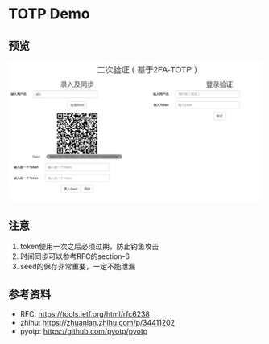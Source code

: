 # TOTP Demo

## 预览

![](./img.jpg)

## 注意
1. token使用一次之后必须过期，防止钓鱼攻击
2. 时间同步可以参考RFC的section-6
3. seed的保存非常重要，一定不能泄漏

## 参考资料
* RFC: https://tools.ietf.org/html/rfc6238
* zhihu: https://zhuanlan.zhihu.com/p/34411202
* pyotp: https://github.com/pyotp/pyotp
